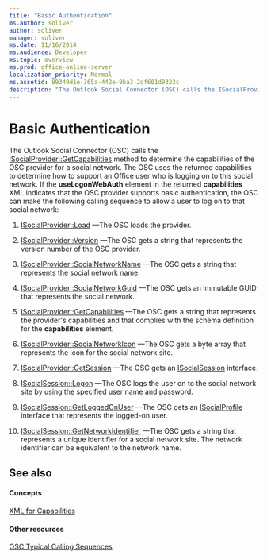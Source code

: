 ```yaml
---
title: "Basic Authentication"
ms.author: soliver
author: soliver
manager: soliver
ms.date: 11/16/2014
ms.audience: Developer
ms.topic: overview
ms.prod: office-online-server
localization_priority: Normal
ms.assetid: 89349d1e-365a-442e-9ba3-2df601d9323c
description: "The Outlook Social Connector (OSC) calls the ISocialProvider::GetCapabilities method to determine the capabilities of the OSC provider for a social network. The OSC uses the returned capabilities to determine how to support an Office user who is logging on to this social network. If the useLogonWebAuth element in the returned capabilities XML indicates that the OSC provider supports basic authentication, the OSC can make the following calling sequence to allow a user to log on to that social network:"
---
```


# Basic Authentication

The Outlook Social Connector (OSC) calls the [ISocialProvider::GetCapabilities](isocialprovider-getcapabilities.md) method to determine the capabilities of the OSC provider for a social network. The OSC uses the returned capabilities to determine how to support an Office user who is logging on to this social network. If the **useLogonWebAuth** element in the returned **capabilities** XML indicates that the OSC provider supports basic authentication, the OSC can make the following calling sequence to allow a user to log on to that social network: 
  
1. [ISocialProvider::Load](isocialprovider-load.md) —The OSC loads the provider. 
    
2. [ISocialProvider::Version](isocialprovider-version.md) —The OSC gets a string that represents the version number of the OSC provider. 
    
3. [ISocialProvider::SocialNetworkName](isocialprovider-socialnetworkname.md) —The OSC gets a string that represents the social network name. 
    
4. [ISocialProvider::SocialNetworkGuid](isocialprovider-socialnetworkguid.md) —The OSC gets an immutable GUID that represents the social network. 
    
5. [ISocialProvider::GetCapabilities](isocialprovider-getcapabilities.md) —The OSC gets a string that represents the provider's capabilities and that complies with the schema definition for the **capabilities** element. 
    
6. [ISocialProvider::SocialNetworkIcon](isocialprovider-socialnetworkicon.md) —The OSC gets a byte array that represents the icon for the social network site. 
    
7. [ISocialProvider::GetSession](isocialprovider-getsession.md) —The OSC gets an [ISocialSession](isocialsessioniunknown.md) interface. 
    
8. [ISocialSession::Logon](isocialsession-logon.md) —The OSC logs the user on to the social network site by using the specified user name and password. 
    
9. [ISocialSession::GetLoggedOnUser](isocialsession-getloggedonuser.md) —The OSC gets an [ISocialProfile](isocialprovideriunknown.md) interface that represents the logged-on user. 
    
10. [ISocialSession::GetNetworkIdentifier](isocialsession-getnetworkidentifier.md) —The OSC gets a string that represents a unique identifier for a social network site. The network identifier can be equivalent to the network name. 
    
## See also

#### Concepts

[XML for Capabilities](xml-for-capabilities.md)
#### Other resources

[OSC Typical Calling Sequences](osc-typical-calling-sequences.md)

